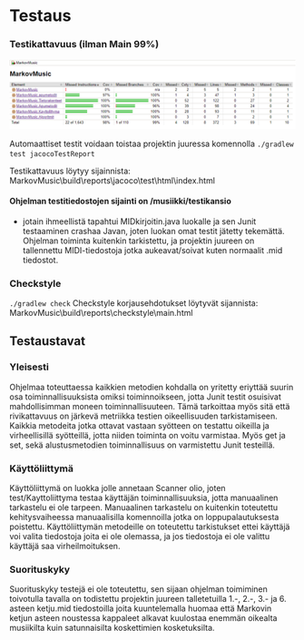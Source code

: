 # Testaus

### Testikattavuus (ilman Main 99%)

![](https://github.com/lossitomatossi/MarkovMusic/blob/main/dokumentaatio/kuvat/Jacoco.PNG "Jacoco testikattavuus")


Automaattiset testit voidaan toistaa projektin juuressa komennolla ```./gradlew test jacocoTestReport```

Testikattavuus löytyy sijainnista: MarkovMusic\build\reports\jacoco\test\html\index.html

#### Ohjelman testitiedostojen sijainti on /musiikki/testikansio

- jotain ihmeellistä tapahtui MIDkirjoitin.java luokalle ja sen Junit testaaminen crashaa Javan, joten luokan omat testit jätetty tekemättä. Ohjelman toiminta kuitenkin tarkistettu, ja projektin juureen on tallennettu MIDI-tiedostoja jotka aukeavat/soivat kuten normaalit .mid tiedostot.

### Checkstyle
```./gradlew check```
Checkstyle korjausehdotukset löytyvät sijannista: MarkovMusic\build\reports\checkstyle\main.html

## Testaustavat
### Yleisesti
Ohjelmaa toteuttaessa kaikkien metodien kohdalla on yritetty eriyttää suurin osa toiminnallisuuksista omiksi toiminnoikseen, jotta Junit testit osuisivat mahdollisimman moneen toiminnallisuuteen. Tämä tarkoittaa myös sitä että rivikattavuus on järkevä metriikka testien oikeellisuuden tarkistamiseen. Kaikkia metodeita jotka ottavat vastaan syötteen on testattu oikeilla ja virheellisillä syötteillä, jotta niiden toiminta on voitu varmistaa. Myös get ja set, sekä alustusmetodien toiminnallisuus on varmistettu Junit testeillä.

### Käyttöliittymä
Käyttöliittymä on luokka jolle annetaan Scanner olio, joten test/Kayttoliittyma testaa käyttäjän toiminnallisuuksia, jotta manuaalinen tarkastelu ei ole tarpeen. Manuaalinen tarkastelu on kuitenkin toteutettu kehitysvaiheessa manuaalisilla komennoilla jotka on loppupalautuksesta poistettu. Käyttöliittymän metodeille on toteutettu tarkistukset ettei käyttäjä voi valita tiedostoja joita ei ole olemassa, ja jos tiedostoja ei ole valittu käyttäjä saa virheilmoituksen.

### Suorituskyky
Suorituskyky testejä ei ole toteutettu, sen sijaan ohjelman toimiminen toivotulla tavalla on todistettu projektin juureen talletetuilla 
1.-, 2.-, 3.- ja 6. asteen ketju.mid tiedostoilla joita kuuntelemalla huomaa että Markovin ketjun asteen noustessa kappaleet alkavat kuulostaa enemmän oikealta musiikilta kuin satunnaisilta koskettimien kosketuksilta.
